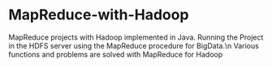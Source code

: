 # MapReduce-with-Hadoop
MapReduce projects with Hadoop implemented in Java.
Running the Project in the HDFS server using the MapReduce procedure for BigData.\n
Various functions and problems are solved with MapReduce for Hadoop
